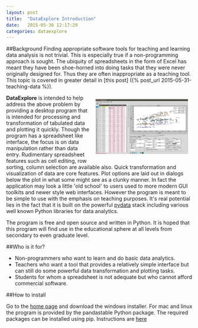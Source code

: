 ```yaml
---
layout: post
title:  "DataExplore Introduction"
date:   2015-05-30 12:17:29
categories: dataexplore
---
```


##Background
Finding appropriate software tools for teaching and learning data analysis is not trivial. This is especially true if a non-programming approach is sought. The ubiquity of spreadsheets in the form of Excel has meant they have been shoe-horned into doing tasks that they were never originally designed for. Thus they are often inappropriate as a teaching tool. This topic is covered in greater detail in [this post] ({% post_url 2015-05-31-teaching-data %}).

<span style="float: right; padding:12px;">
<a href="/images/dexpl_scr1.png"> <img src="/images/dexpl_scr1.png" width=250px></a>
</span>

**DataExplore** is intended to help address the above problem by providing a desktop program that is intended for processing and transformation of tabulated data and plotting it quickly. Though the program has a spreadsheet like interface, the focus is on data manipulation rather than data entry. Rudimentary spreadsheet features such as cell editing, row sorting, column selection are available also. Quick transformation and visualization of data are core features. Plot options are laid out in dialogs below the plot in what some might see as a clunky manner. In fact the application may look a little 'old school' to users used to more modern GUI toolkits and newer style web interfaces. However the program is meant to be simple to use with the emphasis on teaching purposes. It's real potential lies in the fact that it is built on the powerful [pydata](http://pydata.org/) stack including various well known Python libraries for data analytics.

The program is free and open source and written in Python. It is hoped that this program will find use in the educational sphere at all levels from secondary to even graduate level.

##Who is it for?

* Non-programmers who want to learn and do basic data analytics.
* Teachers who want a tool that provides a relatively simple interface but can still do some powerful data transformation and plotting tasks.
* Students for whom a spreadsheet is not adequate but who cannot afford commercial software.

##How to install

Go to the [home page](http://dmnfarrell.github.io/pandastable/) and download the windows installer. For mac and linux the program is provided by the pandastable Python package. The required packages can be installed using pip. Instructions are [here](https://github.com/dmnfarrell/pandastable/wiki/Installation)
